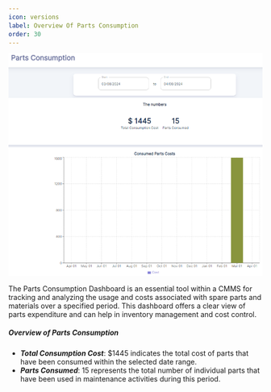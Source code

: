 ```yaml
---
icon: versions
label: Overview Of Parts Consumption
order: 30
---
```

![](../../static/img/image151.png)

The Parts Consumption Dashboard is an essential tool within a CMMS for tracking and analyzing the usage and costs associated with spare parts and materials over a specified period. This dashboard offers a clear view of parts expenditure and can help in inventory management and cost control.

##### Overview of Parts Consumption
- ***Total Consumption Cost***: $1445 indicates the total cost of parts that have been consumed within the selected date range.
- ***Parts Consumed***: 15 represents the total number of individual parts that have been used in maintenance activities during this period.

